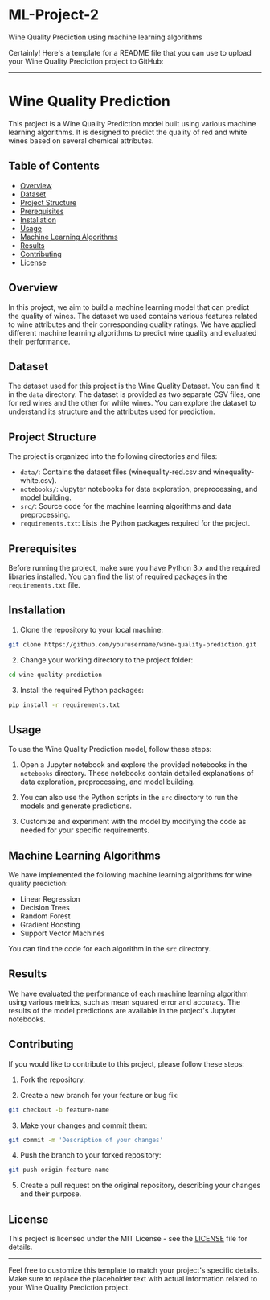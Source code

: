 # ML-Project-2
Wine Quality Prediction using machine learning algorithms 

Certainly! Here's a template for a README file that you can use to upload your Wine Quality Prediction project to GitHub:

---

# Wine Quality Prediction

This project is a Wine Quality Prediction model built using various machine learning algorithms. It is designed to predict the quality of red and white wines based on several chemical attributes.

## Table of Contents
- [Overview](#overview)
- [Dataset](#dataset)
- [Project Structure](#project-structure)
- [Prerequisites](#prerequisites)
- [Installation](#installation)
- [Usage](#usage)
- [Machine Learning Algorithms](#machine-learning-algorithms)
- [Results](#results)
- [Contributing](#contributing)
- [License](#license)

## Overview

In this project, we aim to build a machine learning model that can predict the quality of wines. The dataset we used contains various features related to wine attributes and their corresponding quality ratings. We have applied different machine learning algorithms to predict wine quality and evaluated their performance.

## Dataset

The dataset used for this project is the Wine Quality Dataset. You can find it in the `data` directory. The dataset is provided as two separate CSV files, one for red wines and the other for white wines. You can explore the dataset to understand its structure and the attributes used for prediction.

## Project Structure

The project is organized into the following directories and files:

- `data/`: Contains the dataset files (winequality-red.csv and winequality-white.csv).
- `notebooks/`: Jupyter notebooks for data exploration, preprocessing, and model building.
- `src/`: Source code for the machine learning algorithms and data preprocessing.
- `requirements.txt`: Lists the Python packages required for the project.

## Prerequisites

Before running the project, make sure you have Python 3.x and the required libraries installed. You can find the list of required packages in the `requirements.txt` file.

## Installation

1. Clone the repository to your local machine:

```bash
git clone https://github.com/yourusername/wine-quality-prediction.git
```

2. Change your working directory to the project folder:

```bash
cd wine-quality-prediction
```

3. Install the required Python packages:

```bash
pip install -r requirements.txt
```

## Usage

To use the Wine Quality Prediction model, follow these steps:

1. Open a Jupyter notebook and explore the provided notebooks in the `notebooks` directory. These notebooks contain detailed explanations of data exploration, preprocessing, and model building.

2. You can also use the Python scripts in the `src` directory to run the models and generate predictions.

3. Customize and experiment with the model by modifying the code as needed for your specific requirements.

## Machine Learning Algorithms

We have implemented the following machine learning algorithms for wine quality prediction:

- Linear Regression
- Decision Trees
- Random Forest
- Gradient Boosting
- Support Vector Machines

You can find the code for each algorithm in the `src` directory.

## Results

We have evaluated the performance of each machine learning algorithm using various metrics, such as mean squared error and accuracy. The results of the model predictions are available in the project's Jupyter notebooks.

## Contributing

If you would like to contribute to this project, please follow these steps:

1. Fork the repository.

2. Create a new branch for your feature or bug fix:

```bash
git checkout -b feature-name
```

3. Make your changes and commit them:

```bash
git commit -m 'Description of your changes'
```

4. Push the branch to your forked repository:

```bash
git push origin feature-name
```

5. Create a pull request on the original repository, describing your changes and their purpose.

## License

This project is licensed under the MIT License - see the [LICENSE](LICENSE) file for details.

---

Feel free to customize this template to match your project's specific details. Make sure to replace the placeholder text with actual information related to your Wine Quality Prediction project.

